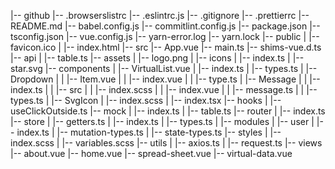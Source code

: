 |-- github
    |-- .browserslistrc
    |-- .eslintrc.js
    |-- .gitignore
    |-- .prettierrc
    |-- README.md
    |-- babel.config.js
    |-- commitlint.config.js
    |-- package.json
    |-- tsconfig.json
    |-- vue.config.js
    |-- yarn-error.log
    |-- yarn.lock
    |-- public
    |   |-- favicon.ico
    |   |-- index.html
    |-- src
        |-- App.vue
        |-- main.ts
        |-- shims-vue.d.ts
        |-- api
        |   |-- table.ts
        |-- assets
        |   |-- logo.png
        |   |-- icons
        |       |-- index.ts
        |       |-- star.svg
        |-- components
        |   |-- VirtualList.vue
        |   |-- index.ts
        |   |-- types.ts
        |   |-- Dropdown
        |   |   |-- Item.vue
        |   |   |-- index.vue
        |   |   |-- type.ts
        |   |-- Message
        |   |   |-- index.ts
        |   |   |-- src
        |   |       |-- index.scss
        |   |       |-- index.vue
        |   |       |-- message.ts
        |   |       |-- types.ts
        |   |-- SvgIcon
        |       |-- index.scss
        |       |-- index.tsx
        |-- hooks
        |   |-- useClickOutside.ts
        |-- mock
        |   |-- index.ts
        |   |-- table.ts
        |-- router
        |   |-- index.ts
        |-- store
        |   |-- getters.ts
        |   |-- index.ts
        |   |-- types.ts
        |   |-- modules
        |       |-- user
        |           |-- index.ts
        |           |-- mutation-types.ts
        |           |-- state-types.ts
        |-- styles
        |   |-- index.scss
        |   |-- variables.scss
        |-- utils
        |   |-- axios.ts
        |   |-- request.ts
        |-- views
            |-- about.vue
            |-- home.vue
            |-- spread-sheet.vue
            |-- virtual-data.vue

